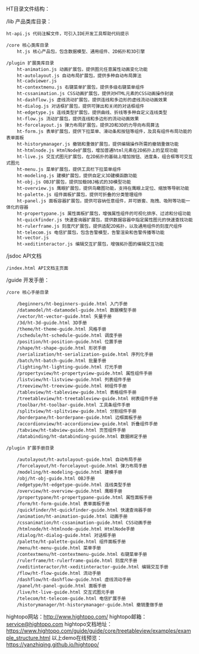 HT目录文件结构：

/lib 产品类库目录：

    ht-api.js 代码注解文件，可引入IDE开发工具帮助代码提示        

    /core 核心类库目录
        ht.js 核心产品包，包含数据模型、通用组件、2D拓扑和3D引擎

    /plugin 扩展类库目录
        ht-animation.js 动画扩展包，提供图元任意属性动画变化功能
        ht-autolayout.js 自动布局扩展包，提供多种自动布局算法
        ht-cadviewer.js
        ht-contextmenu.js 右键菜单扩展包，提供多级右键菜单组件 
        ht-cssanimation.js CSS动画扩展包，提供对HTML元素的CSS动画操作封装
        ht-dashflow.js 虚线流动扩展包，提供连线和多边形的虚线流动动画效果 
        ht-dialog.js 对话框扩展包，提供可弹出和关闭的对话框组件 
        ht-edgetype.js 连线类型扩展包，提供曲线、折线等多种自定义连线类型
        ht-flow.js 流动扩展包，提供连线和多边形的流动动画效果 
        ht-forcelayout.js 弹力布局扩展包，提供2D和3D的力导向布局算法
        ht-form.js 表单扩展包，提供下拉菜单、滑动条和按钮等组件，及具有组件布局功能的表单面板
        ht-historymanager.js 撤销和重做扩展包，提供编辑操作所需的撤销重做功能
        ht-htmlnode.js HtmlNode扩展包，增加普通html元素在2D拓扑上的呈现功能
        ht-live.js 交互式图元扩展包，在2D拓扑的基础上增加按钮、进度条，组合框等可交互式图元
        ht-menu.js 菜单扩展包，提供工具栏下拉菜单组件       
        ht-modeling.js 建模扩展包，提供自定义3D建模函数功能
        ht-obj.js OBJ扩展包，提供加载OBJ格式的3D模型功能
        ht-overview.js 鹰眼扩展包，提供鸟瞰图功能，支持在鹰眼上定位、缩放等导航功能
        ht-palette.js 组件面板扩展包，提供可折叠的分类管理组件 
        ht-panel.js 面板容器扩展包，提供可容纳任意组件，并可嵌套、拖拽、吸附等功能一体化的容器  
        ht-propertypane.js 属性面板扩展包，增强属性组件的可视化排序、过滤和分组功能
        ht-quickfinder.js 快速查询器扩展包，提供数据容器中指定属性图元的快速查找功能
        ht-rulerframe.js 刻度尺扩展包，提供适配2D拓扑，以及通用组件的刻度尺组件  
        ht-telecom.js 电信扩展包，包含告警模型，告警渲染和告警传播等功能
        ht-vector.js 
        ht-xeditinteractor.js 编辑交互扩展包，增强拓扑图的编辑交互功能

        
/jsdoc API文档

    /index.html API文档主页面

/guide 开发手册：

    /core 核心手册目录

        /beginners/ht-beginners-guide.html 入门手册   
        /datamodel/ht-datamodel-guide.html 数据模型手册     
        /vector/ht-vector-guide.html 矢量手册
        /3d/ht-3d-guide.html 3D手册           
        /theme/ht-theme-guide.html 风格手册
        /schedule/ht-schedule-guide.html 调度手册
        /position/ht-position-guide.html 位置手册
        /shape/ht-shape-guide.html 形状手册
        /serialization/ht-serialization-guide.html 序列化手册 
        /batch/ht-batch-guide.html 批量手册  
        /lighting/ht-lighting-guide.html 灯光手册  
        /propertyview/ht-propertyview-guide.html 属性组件手册
        /listview/ht-listview-guide.html 列表组件手册
        /treeview/ht-treeview-guide.html 树组件手册
        /tableview/ht-tableview-guide.html 表格组件手册
        /treetableview/ht-treetableview-guide.html 树表组件手册
        /toolbar/ht-toolbar-guide.html 工具条组件手册
        /splitview/ht-splitview-guide.html 分割组件手册                
        /borderpane/ht-borderpane-guide.html 边框面板手册        
        /accordionview/ht-accordionview-guide.html 折叠组件手册
        /tabview/ht-tabview-guide.html 页签组件手册
        /databinding/ht-databinding-guide.html 数据绑定手册

    /plugin 扩展手册目录 

        /autolayout/ht-autolayout-guide.html 自动布局手册
        /forcelayout/ht-forcelayout-guide.html 弹力布局手册
        /modeling/ht-modeling-guide.html 建模手册
        /obj/ht-obj-guide.html OBJ手册
        /edgetype/ht-edgetype-guide.html 连线类型手册
        /overview/ht-overview-guide.html 鹰眼手册    
        /propertypane/ht-propertypane-guide.html 属性面板手册
        /form/ht-form-guide.html 表单面板手册
        /quickfinder/ht-quickfinder-guide.html 快速查询器手册
        /animation/ht-animation-guide.html 动画手册
        /cssanimation/ht-cssanimation-guide.html CSS动画手册
        /htmlnode/ht-htmlnode-guide.html HtmlNode手册  
        /dialog/ht-dialog-guide.html 对话框手册
        /palette/ht-palette-guide.html 组件面板手册   
        /menu/ht-menu-guide.html 菜单手册        
        /contextmenu/ht-contextmenu-guide.html 右键菜单手册        
        /rulerframe/ht-rulerframe-guide.html 刻度尺手册
        /xeditinteractor/ht-xeditinteractor-guide.html 编辑交互手册 
        /flow/ht-flow-guide.html 流动手册 
        /dashflow/ht-dashflow-guide.html 虚线流动手册 
        /panel/ht-panel-guide.html 面板手册             
        /live/ht-live-guide.html 交互式图元手册
        /telecom/ht-telecom-guide.html 电信扩展手册
        /historymanager/ht-historymanager-guide.html 撤销重做手册
         
hightopo网站：http://www.hightopo.com/
hightopo邮箱：service@hightopo.com
hightopo文档地址：https://www.hightopo.com/guide/guide/core/treetableview/examples/example_structure.html
以上demo在线预览：https://yanzhiqing.github.io/hightopo/



